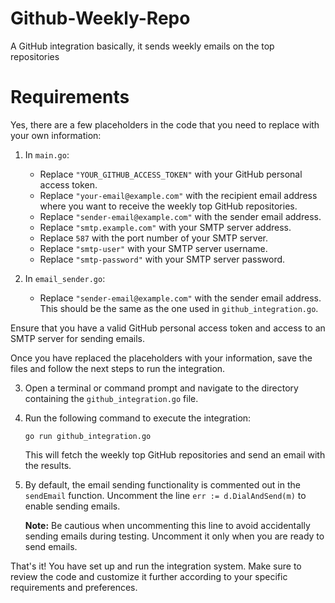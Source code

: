 # Github-Weekly-Repo
A GitHub integration basically, it sends weekly emails on the top repositories 

# Requirements
Yes, there are a few placeholders in the code that you need to replace with your own information:

1. In `main.go`:
   - Replace `"YOUR_GITHUB_ACCESS_TOKEN"` with your GitHub personal access token.
   - Replace `"your-email@example.com"` with the recipient email address where you want to receive the weekly top GitHub repositories.
   - Replace `"sender-email@example.com"` with the sender email address.
   - Replace `"smtp.example.com"` with your SMTP server address.
   - Replace `587` with the port number of your SMTP server.
   - Replace `"smtp-user"` with your SMTP server username.
   - Replace `"smtp-password"` with your SMTP server password.

2. In `email_sender.go`:
   - Replace `"sender-email@example.com"` with the sender email address. This should be the same as the one used in `github_integration.go`.

Ensure that you have a valid GitHub personal access token and access to an SMTP server for sending emails.

Once you have replaced the placeholders with your information, save the files and follow the next steps to run the integration.

3. Open a terminal or command prompt and navigate to the directory containing the `github_integration.go` file.

4. Run the following command to execute the integration:
   ```
   go run github_integration.go
   ```

   This will fetch the weekly top GitHub repositories and send an email with the results.

5. By default, the email sending functionality is commented out in the `sendEmail` function. Uncomment the line `err := d.DialAndSend(m)` to enable sending emails.

   **Note:** Be cautious when uncommenting this line to avoid accidentally sending emails during testing. Uncomment it only when you are ready to send emails.

That's it! You have set up and run the integration system. Make sure to review the code and customize it further according to your specific requirements and preferences.
